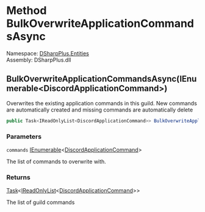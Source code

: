 # Method BulkOverwriteApplicationCommandsAsync

Namespace: [DSharpPlus.Entities](DSharpPlus.Entities.md)  
Assembly: DSharpPlus.dll

## <a id="DSharpPlus_Entities_DiscordGuild_BulkOverwriteApplicationCommandsAsync_System_Collections_Generic_IEnumerable_DSharpPlus_Entities_DiscordApplicationCommand__"></a>BulkOverwriteApplicationCommandsAsync\(IEnumerable<DiscordApplicationCommand\>\)

Overwrites the existing application commands in this guild. New commands are automatically created and missing commands are automatically delete

```csharp
public Task<IReadOnlyList<DiscordApplicationCommand>> BulkOverwriteApplicationCommandsAsync(IEnumerable<DiscordApplicationCommand> commands)
```

### Parameters

`commands` [IEnumerable](https://learn.microsoft.com/dotnet/api/system.collections.generic.ienumerable\-1)<[DiscordApplicationCommand](DSharpPlus.Entities.DiscordApplicationCommand.md)\>

The list of commands to overwrite with.

### Returns

[Task](https://learn.microsoft.com/dotnet/api/system.threading.tasks.task\-1)<[IReadOnlyList](https://learn.microsoft.com/dotnet/api/system.collections.generic.ireadonlylist\-1)<[DiscordApplicationCommand](DSharpPlus.Entities.DiscordApplicationCommand.md)\>\>

The list of guild commands

